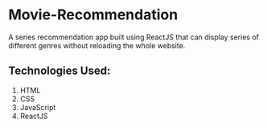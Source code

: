 # Movie-Recommendation
A series recommendation app built using ReactJS that can display series of different genres without reloading the whole website.

## Technologies Used:
  1. HTML
  2. CSS
  3. JavaScript
  4. ReactJS
